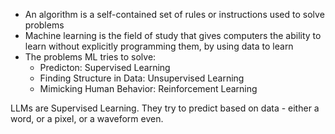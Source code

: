 * An algorithm is a self-contained set of rules or instructions used to solve problems
* Machine learning is the field of study that gives computers the ability to learn without explicitly programming them, by using data to learn
* The problems ML tries to solve:
	* Predicton: Supervised Learning
	* Finding Structure in Data: Unsupervised Learning
	* Mimicking Human Behavior: Reinforcement Learning

LLMs are Supervised Learning. They try to predict based on data - either a word, or a pixel, or a waveform even.